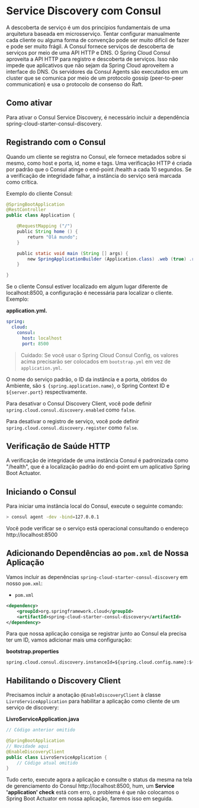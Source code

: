 # Service Discovery com Consul

A descoberta de serviço é um dos princípios fundamentais de uma arquitetura baseada em microsserviço. Tentar configurar manualmente cada cliente ou alguma forma de convenção pode ser muito difícil de fazer e pode ser muito frágil. A Consul fornece serviços de descoberta de serviços por meio de uma API HTTP e DNS. O Spring Cloud Consul aproveita a API HTTP para registro e descoberta de serviços. Isso não impede que aplicativos que não sejam da Spring Cloud aproveitem a interface do DNS. Os servidores da Consul Agents são executados em um cluster que se comunica por meio de um protocolo gossip (peer-to-peer communication) e usa o protocolo de consenso do Raft.

## Como ativar

Para ativar o Consul Service Discovery, é necessário incluir a dependência spring-cloud-starter-consul-discovery.

## Registrando com o Consul

Quando um cliente se registra no Consul, ele fornece metadados sobre si mesmo, como host e porta, id, nome e tags. Uma verificação HTTP é criada por padrão que o Consul atinge o end-point /health a cada 10 segundos. Se a verificação de integridade falhar, a instância do serviço será marcada como crítica.

Exemplo do cliente Consul:

```java
@SpringBootApplication
@RestController
public class Application {

    @RequestMapping ("/")
    public String home () {
        return "Olá mundo";
    }

    public static void main (String [] args) {
        new SpringApplicationBuilder (Application.class) .web (true) .run (args);
    }

}
```

Se o cliente Consul estiver localizado em algum lugar diferente de localhost:8500, a configuração é necessária para localizar o cliente. Exemplo:

**application.yml.**

```yml
spring:
  cloud:
    consul:
      host: localhost
      port: 8500
```

> Cuidado: Se você usar o Spring Cloud Consul Config, os valores acima precisarão ser colocados em ```bootstrap.yml``` em vez de ```application.yml```.

O nome do serviço padrão, o ID da instância e a porta, obtidos do Ambiente, são ```$ {spring.application.name}```, o Spring Context ID e ```${server.port}``` respectivamente.

Para desativar o Consul Discovery Client, você pode definir ```spring.cloud.consul.discovery.enabled``` como ```false```.

Para desativar o registro de serviço, você pode definir ```spring.cloud.consul.discovery.register``` como ```false```.

## Verificação de Saúde HTTP

A verificação de integridade de uma instância Consul é padronizada como "/health", que é a localização padrão do end-point em um aplicativo Spring Boot Actuator. 

## Iniciando o Consul

Para iniciar uma instância local do Consul, execute o seguinte comando:

```sh
> consul agent -dev -bind=127.0.0.1
```

Você pode verificar se o serviço está operacional consultando o endereço http://localhost:8500

## Adicionando Dependências ao ```pom.xml``` de Nossa Aplicação

Vamos incluir as depenências ```spring-cloud-starter-consul-discovery``` em nosso ```pom.xml```:

- ```pom.xml```

```xml
<dependency>
    <groupId>org.springframework.cloud</groupId>
    <artifactId>spring-cloud-starter-consul-discovery</artifactId>
</dependency>
```

Para que nossa aplicação consiga se registrar junto ao Consul ela precisa ter um ID, vamos adicionar mais uma configuração:

**bootstrap.properties**

```
spring.cloud.consul.discovery.instanceId=${spring.cloud.config.name}:${random.value}
```

## Habilitando o Discovery Client

Precisamos incluir a anotação ```@EnableDiscoveryClient``` à classe ```LivroServiceApplication``` para habilitar a aplicação como cliente de um serviço de discovery:

**LivroServiceApplication.java**

```java
// Código anterior omitido

@SpringBootApplication
// Novidade aqui
@EnableDiscoveryClient
public class LivroServiceApplication {
    // Código atual omitido
}
```

Tudo certo, execute agora a aplicação e consulte o status da mesma na tela de gerenciamento do Consul http://localhost:8500, hum, um **Service 'application' check** está com erro, o problema é que não colocamos o Spring Boot Actuator em nossa aplicação, faremos isso em seguida.
